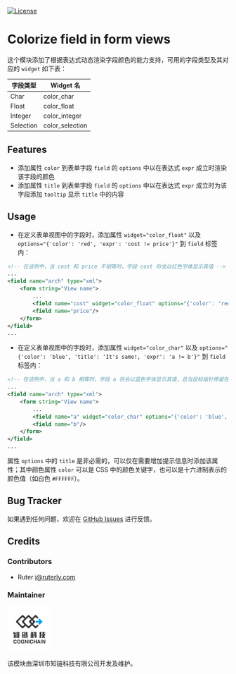 [![License](https://img.shields.io/badge/license-LGPL--3.0-blue.svg)](https://www.gnu.org/licenses/lgpl-3.0-standalone.html)

# Colorize field in form views

这个模块添加了根据表达式动态渲染字段颜色的能力支持，可用的字段类型及其对应的 `widget` 如下表：

| 字段类型    	| Widget 名       	|
|-----------	|-----------------	|
| Char      	| color_char      	|
| Float     	| color_float     	|
| Integer   	| color_integer   	|
| Selection 	| color_selection 	|

## Features

- 添加属性 `color` 到表单字段 `field` 的 `options` 中以在表达式 `expr` 成立时渲染该字段的颜色
- 添加属性 `title` 到表单字段 `field` 的 `options` 中以在表达式 `expr` 成立时为该字段添加 `tooltip` 显示 `title` 中的内容

## Usage

- 在定义表单视图中的字段时，添加属性 `widget="color_float"` 以及 `options="{'color': 'red', 'expr': 'cost != price'}"` 到 `field` 标签内：

```xml
<!-- 在该例中，当 cost 和 price 不相等时，字段 cost 将会以红色字体显示其值 -->
...
<field name="arch" type="xml">
    <form string="View name">
        ...
        <field name="cost" widget="color_float" options="{'color': 'red', 'expr': 'cost != price'}"/>
        <field name="price"/>
    </form>
</field>
...
```

- 在定义表单视图中的字段时，添加属性 `widget="color_char"` 以及 `options="{'color': 'blue', 'title': 'It's same!, 'expr': 'a != b'}"` 到 `field` 标签内：

```xml
<!-- 在该例中，当 a 和 b 相等时，字段 a 将会以蓝色字体显示其值，且当鼠标指针停留在字段 a 上时会弹出一个 tooltip 并显示 title 中的内容 -->
...
<field name="arch" type="xml">
    <form string="View name">
        ...
        <field name="a" widget="color_char" options="{'color': 'blue', 'title': 'It's same!, 'expr': 'a == b'}"/>
        <field name="b"/>
    </form>
</field>
...
```

属性 `options` 中的 `title` 是非必需的，可以仅在需要增加提示信息时添加该属性；其中颜色属性 `color` 可以是 CSS 中的颜色关键字，也可以是十六进制表示的颜色值（如白色 `#FFFFFF`）。

## Bug Tracker

如果遇到任何问题，欢迎在 [GitHub Issues](https://github.com/cognichain/odoo-basic-extension/issues) 进行反馈。

## Credits

### Contributors

- Ruter <i@ruterly.com>

### Maintainer

<img src="./static/description/icon.png" width="20%" alt="深圳市知链科技有限公司" />

该模块由深圳市知链科技有限公司开发及维护。